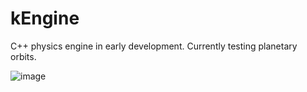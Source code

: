 # kEngine

C++ physics engine in early development. Currently testing planetary orbits.

![image](https://github.com/user-attachments/assets/604c4328-49fb-49e2-b01a-8125465c91d2)
